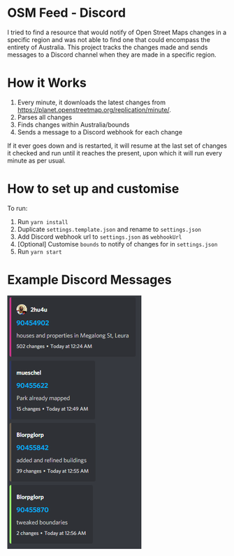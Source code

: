 # OSM Feed - Discord

I tried to find a resource that would notify of Open Street Maps changes in a specific region and was not able to find one that could encompass the entirety of Australia.
This project tracks the changes made and sends messages to a Discord channel when they are made in a specific region.

# How it Works

1. Every minute, it downloads the latest changes from https://planet.openstreetmap.org/replication/minute/.
2. Parses all changes
3. Finds changes within Australia/bounds
4. Sends a message to a Discord webhook for each change

If it ever goes down and is restarted, it will resume at the last set of changes it checked and run until it reaches the present, upon which it will run every minute as per usual.

# How to set up and customise

To run:

1. Run `yarn install`
2. Duplicate `settings.template.json` and rename to `settings.json`
3. Add Discord webhook url to `settings.json` as `webhookUrl`
4. [Optional] Customise `bounds` to notify of changes for in `settings.json`
5. Run `yarn start`

# Example Discord Messages

![image](./assets/screenshot.png)

